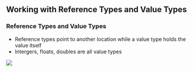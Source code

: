 ## Working with Reference Types and Value Types

### Reference Types and Value Types
* Reference types point to another location while a value type holds the value itself
* Intergers, floats, doubles are all value types

![](D:\src\Personal\gradebook\src\Gradebook\notes\images\Module6ReferenceVsValueTypes.png)


